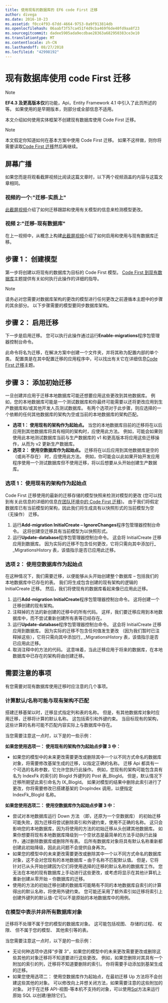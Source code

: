 ```yaml
---
title: 使用现有的数据库的 EF6 code First 迁移
author: divega
ms.date: 2016-10-23
ms.assetid: f0cc4f93-67dd-4664-9753-0a9f913814db
ms.openlocfilehash: 06aabf3f57ca451f4d9cba469f6de40fd9aa8f23
ms.sourcegitcommit: dadee5905ada9ecdbae28363a682950383ce3e10
ms.translationtype: MT
ms.contentlocale: zh-CN
ms.lasthandoff: 08/27/2018
ms.locfileid: "42998192"
---
```

# <a name="code-first-migrations-with-an-existing-database"></a>现有数据库使用 code First 迁移
> [!NOTE]
> **EF4.3 及更高版本仅**的功能，Api，Entity Framework 4.1 中引入了此页所述的等。 如果使用的是早期版本，则部分或全部信息不适用。

本文介绍如何使用实体框架不创建现有数据库使用 Code First 迁移。

> [!NOTE]
> 本文假定你知道如何在基本方案中使用 Code First 迁移。 如果不这样做，则你将需要读取[Code First 迁移](~/ef6/modeling/code-first/migrations/index.md)然后再继续。

## <a name="screencasts"></a>屏幕广播

如果您而是将观看截屏视频比阅读这篇文章时，以下两个视频涵盖的内容与这篇文章相同。

### <a name="video-one-migrations---under-the-hood"></a>视频的一个:"迁移-实质上"

[此截屏视频](http://channel9.msdn.com/blogs/ef/migrations-under-the-hood)介绍了如何迁移跟踪和使用有关模型的信息来检测模型更改。

### <a name="video-two-migrations---existing-databases"></a>视频 2:"迁移-现有数据库"

在上一视频中，从概念上构建[此截屏视频](http://channel9.msdn.com/blogs/ef/migrations-existing-databases)介绍了如何启用和使用与现有数据库迁移。

## <a name="step-1-create-a-model"></a>步骤 1： 创建模型

第一步将创建以将现有的数据库为目标的 Code First 模型。 [Code First 到现有数据库](~/ef6/modeling/code-first/workflows/existing-database.md)主题提供有关如何执行此操作的详细的指导。

>[!NOTE]
> 请务必对您需要对数据库架构的更改的模型进行任何更改之前遵循本主题中的步骤的其余部分。 以下步骤需要的模型要同步数据库架构。

## <a name="step-2-enable-migrations"></a>步骤 2： 启用迁移

下一步是启用迁移。 您可以执行此操作通过运行**Enable-migrations**程序包管理器控制台命令。

此命令将名为迁移，在解决方案中创建一个文件夹，并将其称为配置内部的单个类。 配置类是在其中配置迁移的应用程序中，可以找出有关它在详细信息[Code First 迁移](~/ef6/modeling/code-first/migrations/index.md)主题。

## <a name="step-3-add-an-initial-migration"></a>步骤 3： 添加初始迁移

一旦创建并应用于迁移本地数据库可能还想要应用这些更改到其他数据库。 例如，您的本地数据库可能是一个测试数据库和你最终可能需要以还将更改应用到生产数据库和/或其他开发人员测试数据库。 有两个选项对于此步骤，则应选择的一个依赖的任何其他数据库的架构为空或当前的本地数据库的架构匹配。

-   **选项 1： 使用现有的架构作为起始点。** 当您的本地数据库目前的迁移将在以后应用到其他数据库将具有相同的架构时，应使用此方法。 例如，可能会如果则使用此本地测试数据库当前与生产数据库的 v1 和更高版本将应用这些迁移操作，从而为 v2 更新生产数据库。
-   **选项 2： 使用空数据库作为起始点。** 迁移将在以后应用到其他数据库是空的 （或尚不存在） 时，应使用此方法。 例如，你可能会以此如果开始开发应用程序使用一个测试数据库但不使用迁移，将以后想要从头开始创建生产数据库。

### <a name="option-one-use-existing-schema-as-a-starting-point"></a>选项 1： 使用现有的架构作为起始点

Code First 迁移使用的最新的迁移存储的模型快照来检测对模型的更改 (您可以找到有关此信息的详细的信息[在团队环境中的 Code First 迁移](~/ef6/modeling/code-first/migrations/teams.md))。 由于我们将假定数据库已有当前模型的架构，因此我们将生成具有以快照形式的当前模型为空 （无操作） 迁移。

1.  运行**Add-migration InitialCreate – IgnoreChanges**程序包管理器控制台命令。 这将创建空迁移具有当前模型为以快照形式。
2.  运行**Update-database**程序包管理器控制台命令。 这会将 InitialCreate 迁移应用到数据库。 因为实际的迁移不包含任何更改，它将只需向其中添加行\_ \_MigrationsHistory 表，该值指示是否已应用此迁移。

### <a name="option-two-use-empty-database-as-a-starting-point"></a>选项 2： 使用空数据库作为起始点

在这种情况下，我们需要迁移，以便能够从头开始创建整个数据库 – 包括我们的本地数据库中已存在的表。 我们将生成包含创建的现有架构的逻辑的 InitialCreate 迁移。 然后，我们将使现有的数据库看起来像已应用此迁移。

1.  运行**Add-migration InitialCreate**程序包管理器控制台命令。 这将创建一个迁移创建的现有架构。
2.  注释掉的方法的新创建的迁移中的所有代码。 这样，我们要迁移应用到本地数据库中，而不尝试重新创建所有表等已经存在。
3.  运行**Update-database**程序包管理器控制台命令。 这会将 InitialCreate 迁移应用到数据库。 因为实际的迁移不包含任何值发生更改 （因为我们暂时已注释掉这些），它将只需向其中添加行\_ \_MigrationsHistory 表，该值指示是否已应用此迁移。
4.  取消注释中的方法的代码。 这意味着，当此迁移应用于将来的数据库，在本地数据库中已存在的架构将由创建迁移。

## <a name="things-to-be-aware-of"></a>需要注意的事项

有您需要对现有数据库使用迁移时应注意的几个事项。

### <a name="defaultcalculated-names-may-not-match-existing-schema"></a>计算默认/名称可能与现有架构不匹配

搭建迁移基架以时，迁移显式指定列和表的名称。 但是，有其他数据库对象时应用迁移，迁移将计算的默认名称。 这包括索引和外键约束。 当目标现有的架构，这些计算的名称可能不匹配内容实际上与数据库中存在。

当您需要注意这一点时，以下是的一些示例：

**如果您使用选项一： 使用现有的架构作为起始点步骤 3 中：**

-   如果您的模型中的未来更改需要更改或删除其中一个以不同方式命名的数据库对象，将需要修改基架生成的迁移，以指定正确的名称。 迁移 Api 都具有一个可选的名称参数，它允许您执行此操作。
    例如，您现有的架构可能包含具有名为 IndexFk 的索引的 BlogId 外键列的 Post 表\_BlogId。 但是，默认情况下迁移所期望此索引命名为 IX\_BlogId。 如果对模型的结果中删除此索引进行了更改，你将需要修改已搭建基架的 DropIndex 调用，以便指定 IndexFk\_BlogId 名称。

**如果您使用选项二： 使用空数据库作为起始点步骤 3 中：**

-   尝试对本地数据库运行 Down 方法 （即，还原为一个空数据库） 的初始迁移可能失败，因为迁移将尝试删除索引和外键约束，使用不正确的名称。 这只会影响您的本地数据库，因为将使用的方法的初始迁移从头创建其他数据库。
    如果你想要将现有本地数据库降级到一个空状态是最简单的方法手动执行此操作，通过删除数据库或删除所有表。 后所有数据库对象将具有默认名称重新都创建此初始降级，因此此问题不会提供自身再次。
-   如果您的模型中的未来更改需要更改或删除其中一个以不同方式命名的数据库对象，这不会对您现有的本地数据库 – 由于名称不匹配默认值。 但是，它将针对已从头开始创建因为它们将使用选择的迁移的默认名称的数据库工作。
    您无法在本地的现有数据库上手动进行这些更改，或考虑将显示在其他计算机上重新创建从零开始 – 你数据库的迁移。
-   使用的方法的初始迁移创建的数据库可能略有不同的本地数据库自索引的计算得出的默认名称，将使用外键约束。 您可能还采用了额外索引如迁移将索引上创建外键列的默认值-它可以不是原始的本地数据库中的用例。

### <a name="not-all-database-objects-are-represented-in-the-model"></a>在模型中表示并非所有数据库对象

迁移将不处理不属于您的模型的数据库对象。 这可能包括视图、 存储的过程、 权限、 但不属于您的模型、 其他索引等的表。

当您需要注意这一点时，以下是的一些示例：

-   无论何种选项中选择"步骤 3"，如果您的模型中的未来更改需要更改或删除这些其他的对象迁移将不知道要进行这些更改。 例如，如果您删除对其具有一个附加的索引的列，迁移将不知道要删除的索引。 你将需要手动添加到基架生成的迁移。
-   如果您使用选项二： 使用空数据库作为起始点，在最初迁移 Up 方法将不会创建这些其他的对象。
    可以修改向上并想关闭方法，如果需要注意的这些附加的对象。 对于在迁移 API-视图-等本机不支持的对象，可以使用[Sql](https://msdn.microsoft.com/library/system.data.entity.migrations.dbmigration.sql.aspx)方法来运行原始 SQL 以创建/删除它们。
